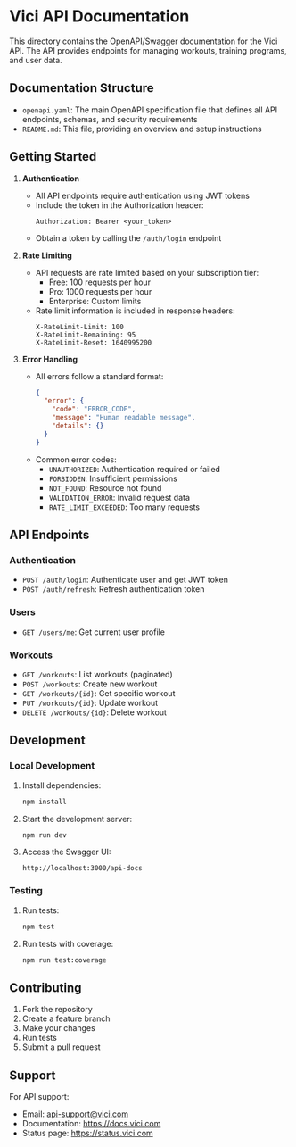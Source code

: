 # Vici API Documentation

This directory contains the OpenAPI/Swagger documentation for the Vici API. The API provides endpoints for managing workouts, training programs, and user data.

## Documentation Structure

- `openapi.yaml`: The main OpenAPI specification file that defines all API endpoints, schemas, and security requirements
- `README.md`: This file, providing an overview and setup instructions

## Getting Started

1. **Authentication**
   - All API endpoints require authentication using JWT tokens
   - Include the token in the Authorization header:
     ```
     Authorization: Bearer <your_token>
     ```
   - Obtain a token by calling the `/auth/login` endpoint

2. **Rate Limiting**
   - API requests are rate limited based on your subscription tier:
     - Free: 100 requests per hour
     - Pro: 1000 requests per hour
     - Enterprise: Custom limits
   - Rate limit information is included in response headers:
     ```
     X-RateLimit-Limit: 100
     X-RateLimit-Remaining: 95
     X-RateLimit-Reset: 1640995200
     ```

3. **Error Handling**
   - All errors follow a standard format:
     ```json
     {
       "error": {
         "code": "ERROR_CODE",
         "message": "Human readable message",
         "details": {}
       }
     }
     ```
   - Common error codes:
     - `UNAUTHORIZED`: Authentication required or failed
     - `FORBIDDEN`: Insufficient permissions
     - `NOT_FOUND`: Resource not found
     - `VALIDATION_ERROR`: Invalid request data
     - `RATE_LIMIT_EXCEEDED`: Too many requests

## API Endpoints

### Authentication
- `POST /auth/login`: Authenticate user and get JWT token
- `POST /auth/refresh`: Refresh authentication token

### Users
- `GET /users/me`: Get current user profile

### Workouts
- `GET /workouts`: List workouts (paginated)
- `POST /workouts`: Create new workout
- `GET /workouts/{id}`: Get specific workout
- `PUT /workouts/{id}`: Update workout
- `DELETE /workouts/{id}`: Delete workout

## Development

### Local Development
1. Install dependencies:
   ```bash
   npm install
   ```

2. Start the development server:
   ```bash
   npm run dev
   ```

3. Access the Swagger UI:
   ```
   http://localhost:3000/api-docs
   ```

### Testing
1. Run tests:
   ```bash
   npm test
   ```

2. Run tests with coverage:
   ```bash
   npm run test:coverage
   ```

## Contributing

1. Fork the repository
2. Create a feature branch
3. Make your changes
4. Run tests
5. Submit a pull request

## Support

For API support:
- Email: api-support@vici.com
- Documentation: https://docs.vici.com
- Status page: https://status.vici.com 